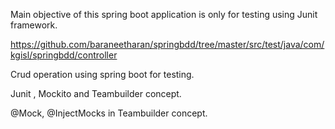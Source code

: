 Main objective of this spring boot application is only for testing using Junit framework.

https://github.com/baraneetharan/springbdd/tree/master/src/test/java/com/kgisl/springbdd/controller


Crud operation using spring boot  for testing.

Junit , Mockito and Teambuilder concept.

@Mock, @InjectMocks in Teambuilder concept.


